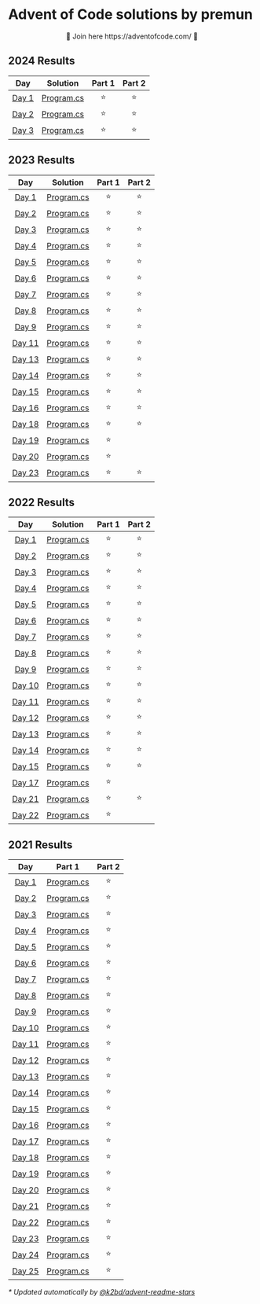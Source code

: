 # Advent of Code solutions by premun

<p align=center>🎄 Join here https://adventofcode.com/ 🎄</p>

<!--- advent_readme_stars table --->
## 2024 Results

| Day | Solution | Part 1 | Part 2 |
| :---: | :---: | :---: | :---: |
| [Day 1](https://adventofcode.com/2024/day/1) | [Program.cs](src/2024/01/Program.cs) | ⭐ | ⭐ |
| [Day 2](https://adventofcode.com/2024/day/2) | [Program.cs](src/2024/02/Program.cs) | ⭐ | ⭐ |
| [Day 3](https://adventofcode.com/2024/day/3) | [Program.cs](src/2024/03/Program.cs) | ⭐ | ⭐ |
<!--- advent_readme_stars table --->

## 2023 Results

| Day | Solution | Part 1 | Part 2 |
| :---: | :---: | :---: | :---: |
| [Day 1](https://adventofcode.com/2023/day/1) | [Program.cs](src/2023/01/Program.cs) | ⭐ | ⭐ |
| [Day 2](https://adventofcode.com/2023/day/2) | [Program.cs](src/2023/02/Program.cs) | ⭐ | ⭐ |
| [Day 3](https://adventofcode.com/2023/day/3) | [Program.cs](src/2023/03/Program.cs) | ⭐ | ⭐ |
| [Day 4](https://adventofcode.com/2023/day/4) | [Program.cs](src/2023/04/Program.cs) | ⭐ | ⭐ |
| [Day 5](https://adventofcode.com/2023/day/5) | [Program.cs](src/2023/05/Program.cs) | ⭐ | ⭐ |
| [Day 6](https://adventofcode.com/2023/day/6) | [Program.cs](src/2023/06/Program.cs) | ⭐ | ⭐ |
| [Day 7](https://adventofcode.com/2023/day/7) | [Program.cs](src/2023/07/Program.cs) | ⭐ | ⭐ |
| [Day 8](https://adventofcode.com/2023/day/8) | [Program.cs](src/2023/08/Program.cs) | ⭐ | ⭐ |
| [Day 9](https://adventofcode.com/2023/day/9) | [Program.cs](src/2023/09/Program.cs) | ⭐ | ⭐ |
| [Day 11](https://adventofcode.com/2023/day/11) | [Program.cs](src/2023/11/Program.cs) | ⭐ | ⭐ |
| [Day 13](https://adventofcode.com/2023/day/13) | [Program.cs](src/2023/13/Program.cs) | ⭐ | ⭐ |
| [Day 14](https://adventofcode.com/2023/day/14) | [Program.cs](src/2023/14/Program.cs) | ⭐ | ⭐ |
| [Day 15](https://adventofcode.com/2023/day/15) | [Program.cs](src/2023/15/Program.cs) | ⭐ | ⭐ |
| [Day 16](https://adventofcode.com/2023/day/16) | [Program.cs](src/2023/16/Program.cs) | ⭐ | ⭐ |
| [Day 18](https://adventofcode.com/2023/day/18) | [Program.cs](src/2023/18/Program.cs) | ⭐ | ⭐ |
| [Day 19](https://adventofcode.com/2023/day/19) | [Program.cs](src/2023/19/Program.cs) | ⭐ |   |
| [Day 20](https://adventofcode.com/2023/day/20) | [Program.cs](src/2023/20/Program.cs) | ⭐ |   |
| [Day 23](https://adventofcode.com/2023/day/23) | [Program.cs](src/2023/23/Program.cs) | ⭐ | ⭐ |

## 2022 Results

| Day | Solution | Part 1 | Part 2 |
| :---: | :---: | :---: | :---: |
| [Day 1](https://adventofcode.com/2022/day/1)   | [Program.cs](src/2022/01/Program.cs) | ⭐ | ⭐ |
| [Day 2](https://adventofcode.com/2022/day/2)   | [Program.cs](src/2022/02/Program.cs) | ⭐ | ⭐ |
| [Day 3](https://adventofcode.com/2022/day/3)   | [Program.cs](src/2022/03/Program.cs) | ⭐ | ⭐ |
| [Day 4](https://adventofcode.com/2022/day/4)   | [Program.cs](src/2022/04/Program.cs) | ⭐ | ⭐ |
| [Day 5](https://adventofcode.com/2022/day/5)   | [Program.cs](src/2022/05/Program.cs) | ⭐ | ⭐ |
| [Day 6](https://adventofcode.com/2022/day/6)   | [Program.cs](src/2022/06/Program.cs) | ⭐ | ⭐ |
| [Day 7](https://adventofcode.com/2022/day/7)   | [Program.cs](src/2022/07/Program.cs) | ⭐ | ⭐ |
| [Day 8](https://adventofcode.com/2022/day/8)   | [Program.cs](src/2022/08/Program.cs) | ⭐ | ⭐ |
| [Day 9](https://adventofcode.com/2022/day/9)   | [Program.cs](src/2022/09/Program.cs) | ⭐ | ⭐ |
| [Day 10](https://adventofcode.com/2022/day/10) | [Program.cs](src/2022/10/Program.cs) | ⭐ | ⭐ |
| [Day 11](https://adventofcode.com/2022/day/11) | [Program.cs](src/2022/11/Program.cs) | ⭐ | ⭐ |
| [Day 12](https://adventofcode.com/2022/day/12) | [Program.cs](src/2022/12/Program.cs) | ⭐ | ⭐ |
| [Day 13](https://adventofcode.com/2022/day/13) | [Program.cs](src/2022/13/Program.cs) | ⭐ | ⭐ |
| [Day 14](https://adventofcode.com/2022/day/14) | [Program.cs](src/2022/14/Program.cs) | ⭐ | ⭐ |
| [Day 15](https://adventofcode.com/2022/day/15) | [Program.cs](src/2022/15/Program.cs) | ⭐ | ⭐ |
| [Day 17](https://adventofcode.com/2022/day/17) | [Program.cs](src/2022/17/Program.cs) | ⭐ |   |
| [Day 21](https://adventofcode.com/2022/day/21) | [Program.cs](src/2022/21/Program.cs) | ⭐ | ⭐ |
| [Day 22](https://adventofcode.com/2022/day/22) | [Program.cs](src/2022/22/Program.cs) | ⭐ |   |

<!--- advent_readme_stars table --->
## 2021 Results

| Day | Part 1 | Part 2 |
| :---: | :---: | :---: |
| [Day 1](https://adventofcode.com/2021/day/1)   | [Program.cs](src/2021/01/Program.cs) | ⭐ | ⭐ |
| [Day 2](https://adventofcode.com/2021/day/2)   | [Program.cs](src/2021/02/Program.cs) | ⭐ | ⭐ |
| [Day 3](https://adventofcode.com/2021/day/3)   | [Program.cs](src/2021/03/Program.cs) | ⭐ | ⭐ |
| [Day 4](https://adventofcode.com/2021/day/4)   | [Program.cs](src/2021/04/Program.cs) | ⭐ | ⭐ |
| [Day 5](https://adventofcode.com/2021/day/5)   | [Program.cs](src/2021/05/Program.cs) | ⭐ | ⭐ |
| [Day 6](https://adventofcode.com/2021/day/6)   | [Program.cs](src/2021/06/Program.cs) | ⭐ | ⭐ |
| [Day 7](https://adventofcode.com/2021/day/7)   | [Program.cs](src/2021/07/Program.cs) | ⭐ | ⭐ |
| [Day 8](https://adventofcode.com/2021/day/8)   | [Program.cs](src/2021/08/Program.cs) | ⭐ | ⭐ |
| [Day 9](https://adventofcode.com/2021/day/9)   | [Program.cs](src/2021/09/Program.cs) | ⭐ | ⭐ |
| [Day 10](https://adventofcode.com/2021/day/10) | [Program.cs](src/2021/10/Program.cs) | ⭐ | ⭐ |
| [Day 11](https://adventofcode.com/2021/day/11) | [Program.cs](src/2021/11/Program.cs) | ⭐ | ⭐ |
| [Day 12](https://adventofcode.com/2021/day/12) | [Program.cs](src/2021/12/Program.cs) | ⭐ | ⭐ |
| [Day 13](https://adventofcode.com/2021/day/13) | [Program.cs](src/2021/13/Program.cs) | ⭐ | ⭐ |
| [Day 14](https://adventofcode.com/2021/day/14) | [Program.cs](src/2021/14/Program.cs) | ⭐ | ⭐ |
| [Day 15](https://adventofcode.com/2021/day/15) | [Program.cs](src/2021/15/Program.cs) | ⭐ | ⭐ |
| [Day 16](https://adventofcode.com/2021/day/16) | [Program.cs](src/2021/16/Program.cs) | ⭐ | ⭐ |
| [Day 17](https://adventofcode.com/2021/day/17) | [Program.cs](src/2021/17/Program.cs) | ⭐ | ⭐ |
| [Day 18](https://adventofcode.com/2021/day/18) | [Program.cs](src/2021/18/Program.cs) | ⭐ | ⭐ |
| [Day 19](https://adventofcode.com/2021/day/19) | [Program.cs](src/2021/19/Program.cs) | ⭐ | ⭐ |
| [Day 20](https://adventofcode.com/2021/day/20) | [Program.cs](src/2021/20/Program.cs) | ⭐ | ⭐ |
| [Day 21](https://adventofcode.com/2021/day/21) | [Program.cs](src/2021/21/Program.cs) | ⭐ | ⭐ |
| [Day 22](https://adventofcode.com/2021/day/22) | [Program.cs](src/2021/22/Program.cs) | ⭐ | ⭐ |
| [Day 23](https://adventofcode.com/2021/day/23) | [Program.cs](src/2021/23/Program.cs) | ⭐ | ⭐ |
| [Day 24](https://adventofcode.com/2021/day/24) | [Program.cs](src/2021/24/Program.cs) | ⭐ | ⭐ |
| [Day 25](https://adventofcode.com/2021/day/25) | [Program.cs](src/2021/25/Program.cs) | ⭐ | ⭐ |

*\* Updated automatically by [@k2bd/advent-readme-stars](https://github.com/marketplace/actions/advent-readme-stars)*
